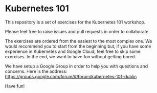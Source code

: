 # Kubernetes 101

This repository is a set of exercises for the Kubernetes 101 workshop.

Please feel free to raise issues and pull requests in order to
collaborate.

The exercises are ordered from the easiest to the most complex one. We
would recommend you to start from the beginning but, if you have some
experience in Kubernetes and Google Cloud, feel free to skip some
exercises. In the end, we want to have fun without getting bored.

We have setup a Google Group in order to help you with questions and
concerns. Here is the address: https://groups.google.com/forum/#!forum/kubernetes-101-dublin


Have fun!
